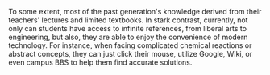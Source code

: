 To some extent, most of the past generation's knowledge derived from their teachers' lectures and limited textbooks. In stark contrast, currently, not only can students have access to infinite references, from liberal arts to engineering, but also, they are able to enjoy the convenience of modern technology. For instance, when facing complicated chemical reactions or abstract concepts, they can just click their mouse, utilize Google, Wiki, or even campus BBS to help them find accurate solutions.